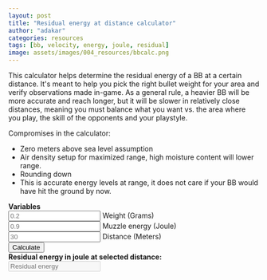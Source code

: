 ```yaml
---
layout: post
title: "Residual energy at distance calculator"
author: "adakar"
categories: resources
tags: [bb, velocity, energy, joule, residual]
image: assets/images/004_resources/bbcalc.png
---
```


This calculator helps determine the residual energy of a BB at a certain distance. It's meant to help you pick the right bullet weight for your area and verify observations made in-game. 
As a general rule, a heavier BB will be more accurate and reach longer, but it will be slower in relatively close distances, meaning you must balance what you want vs. the area where you play, the skill of the opponents and your playstyle.

Compromises in the calculator:
* Zero meters above sea level assumption
* Air density setup for maximized range, high moisture content will lower range.
* Rounding down
* This is accurate energy levels at range, it does not care if your BB would have hit the ground by now. 

<script type = "text/javascript">
function calc() {
<!-- Values from input -->
	var weight = document.getElementById("weight");
	var weightValue = parseFloat(weight.value);
<!-- Values from input -->
	var energy = document.getElementById("energy");
	var energyValue = parseFloat(energy.value);
<!-- Values from input -->
	var distance = document.getElementById("distance");
	var distanceValue = parseFloat(distance.value);
<!-- Quick maths -->	
	var weight_kg = weight.value / 1000
<!-- Constants -->	
    var dragcoefficient = 0.47
    var airdensity_kgm3 = 1.225
	var radius_m = 0.003
    var crossection_m2 = 0.0000282743
    var speed_ms = Math.sqrt(energy.value / (0.5 * weight_kg))
    var drag_ish = airdensity_kgm3 * crossection_m2 * dragcoefficient
    var speed_at_distance = speed_ms * Math.exp(-(drag_ish / (weight_kg * 2) * distanceValue))
    var energy_at_distance = 0.5 * weight_kg * speed_at_distance ** 2
	
	document.getElementById("total").value = energy_at_distance.toString();
}
</script> 
<div>
   <b> Variables </b> <br>
   <input type = "text"
      placeholder = "0.2"
      id = "weight"> Weight (Grams)<br>
   <input type = "text"
      placeholder = "0.9"
      id = "energy"> Muzzle energy (Joule)<br>
   <input type = "text"
      placeholder = "30"
      id = "distance"> Distance (Meters)<br>
   <button type = "button"
      onclick = "javascript:calc();"> Calculate </button> <br>
   <b> Residual energy in joule at selected distance: </b> <br>
   <input type = "text" pattern="^\d*(\.\d{0,2})?$"
      placeholder = "Residual energy"
      id = "total"
      disabled />
   <br>
</div>

<!-- weight energy distance-->
